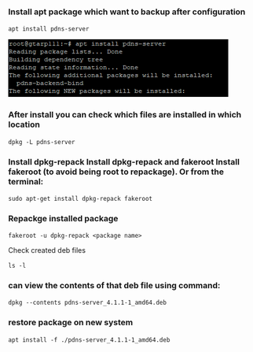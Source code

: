 ### Install apt package which want to backup after configuration
```
apt install pdns-server
```
![Install pdns-server](https://github.com/shamim4s/Backup-Installed-Packages/blob/master/images/install%20pdns.png?raw=true)

### After install you can check which files are installed in which location
```
dpkg -L pdns-server
```

### Install dpkg-repack Install dpkg-repack and fakeroot Install fakeroot (to avoid being root to repackage). Or from the terminal:
```
sudo apt-get install dpkg-repack fakeroot
```
### Repackge installed package
```
fakeroot -u dpkg-repack <package name>
```
Check created deb files
```
ls -l
```

### can view the contents of that deb file using command:
```
dpkg --contents pdns-server_4.1.1-1_amd64.deb
```
### restore package on new system 
```
apt install -f ./pdns-server_4.1.1-1_amd64.deb
```
